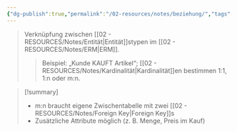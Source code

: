 ```yaml
---
{"dg-publish":true,"permalink":"/02-resources/notes/beziehung/","tags":["informatik/datenbank","modellierung/erm"],"noteIcon":"","updated":"2025-10-28T16:29:27.000+01:00"}
---
```


>Verknüpfung zwischen [[02 - RESOURCES/Notes/Entität\|Entität]]stypen im [[02 - RESOURCES/Notes/ERM\|ERM]].
>>Beispiel: „Kunde KAUFT Artikel“; [[02 - RESOURCES/Notes/Kardinalität\|Kardinalität]]en bestimmen 1:1, 1:n oder m:n.

>[!summary]
>- m:n braucht eigene Zwischentabelle mit zwei [[02 - RESOURCES/Notes/Foreign Key\|Foreign Key]]s
>- Zusätzliche Attribute möglich (z. B. Menge, Preis im Kauf)

